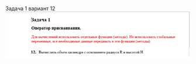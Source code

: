 Задача 1 вариант 12 
![image](https://github.com/pathetic01/task1_final/blob/master/%D0%A1%D0%BD%D0%B8%D0%BC%D0%BE%D0%BA1234.jpg)
